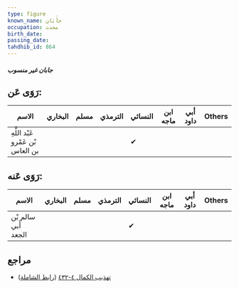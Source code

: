 ```yaml
---
type: figure
known_name: جأَبَان
occupation: محدث
birth_date:
passing_date:
tahdhib_id: 864
---
```

##### جابان غير منسوب

## رَوَى عَن:
| الاسم                             | البخاري | مسلم | الترمذي | النسائي | ابن ماجه | أبي داود | Others |
| --------------------------------- | ------- | ---- | ------- | ------- | -------- | -------- | ------ |
| عَبْد اللَّهِ بْن عَمْرو بن العاس |         |      |         | ✔       |          |          |        |
## رَوَى عَنه:
| الاسم               | البخاري | مسلم | الترمذي | النسائي | ابن ماجه | أبي داود | Others |
| ------------------- | ------- | ---- | ------- | ------- | -------- | -------- | ------ |
| سالم بْن أَبي الجعد |         |      |         | ✔       |          |          |        |
## مراجع
- [تهذيب الكمال ٤-٤٣٢](obsidian://open?vault=Tahdhib-al-Kamal&file=Figures/٨٦٤-جابان%20غير%20منسوب) ([رابط الشاملة](https://shamela.ws/book/3722/1946))